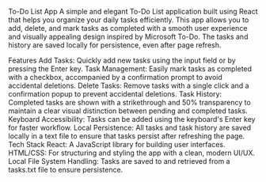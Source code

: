 To-Do List App
A simple and elegant To-Do List application built using React that helps you organize your daily tasks efficiently. This app allows you to add, delete, and mark tasks as completed with a smooth user experience and visually appealing design inspired by Microsoft To-Do. The tasks and history are saved locally for persistence, even after page refresh.

Features
Add Tasks: Quickly add new tasks using the input field or by pressing the Enter key.
Task Management: Easily mark tasks as completed with a checkbox, accompanied by a confirmation prompt to avoid accidental deletions.
Delete Tasks: Remove tasks with a single click and a confirmation popup to prevent accidental deletions.
Task History: Completed tasks are shown with a strikethrough and 50% transparency to maintain a clear visual distinction between pending and completed tasks.
Keyboard Accessibility: Tasks can be added using the keyboard's Enter key for faster workflow.
Local Persistence: All tasks and task history are saved locally in a text file to ensure that tasks persist after refreshing the page.
Tech Stack
React: A JavaScript library for building user interfaces.
HTML/CSS: For structuring and styling the app with a clean, modern UI/UX.
Local File System Handling: Tasks are saved to and retrieved from a tasks.txt file to ensure persistence.
